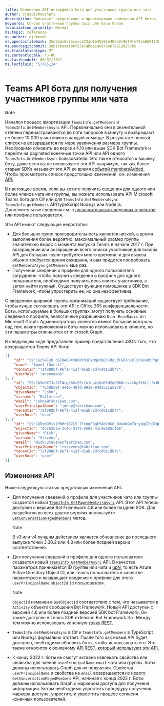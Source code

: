 ```yaml
---
title: Изменения API-интерфейса бота для участников группы или чата
author: ojasvichoudhary
description: Описывает предстоящие и происходящие изменения API ботов, используемых для искания членов групп и чатов
keywords: Список участников группы apis для базы ботов
localization_priority: Normal
ms.topic: reference
ms.author: ojchoudh
ms.openlocfilehash: 25d3bdc5c25caec323ab1b45566b485e2c9df9fe78cb0b91f3546fcde7183e02
ms.sourcegitcommit: 3ab1cbec41b9783a7abba1e0870a67831282c3b5
ms.translationtype: MT
ms.contentlocale: ru-RU
ms.lasthandoff: 08/07/2021
ms.locfileid: "57705124"
---
```

# <a name="teams-bot-api-changes-to-fetch-team-or-chat-members"></a>Teams API бота для получения участников группы или чата

>[!NOTE]
> Начался процесс амортизации `TeamsInfo.getMembers` и `TeamsInfo.GetMembersAsync` API. Первоначально они в значительной степени перенастраиваются до пяти запросов в минуту и возвращают не более 10 000 участников в каждой команде. В результате полный список не возвращается по мере увеличения размера группы.
> Необходимо обновить до версии 4.10 или выше SDK Bot Framework и перейти на paginated конечные точки API или API одного `TeamsInfo.GetMemberAsync` пользователя. Это также относится к вашему боту, даже если вы не используете эти API напрямую, так как более старые SDKs называют эти API во время [событий membersAdded.](../bots/how-to/conversations/subscribe-to-conversation-events.md#team-members-added) Чтобы просмотреть список предстоящих изменений, см. изменения [API.](team-chat-member-api-changes.md#api-changes)

В настоящее время, если вы хотите получить сведения для одного или [](/microsoftteams/platform/bots/how-to/get-teams-context?tabs=dotnet#fetch-the-roster-or-user-profile) более членов чата или группы, вы можете использовать API Microsoft Teams бота для C# или для `TeamsInfo.GetMembersAsync` `TeamsInfo.getMembers` API typeScript Node.js или Node.js. Дополнительные сведения см. в [дополнительных сведениях о реестре или профиле пользователя.](../bots/how-to/get-teams-context.md#fetch-the-roster-or-user-profile)

Эти API имеют следующие недостатки:

* Для больших групп производительность является низкой, а время выполнения более вероятно: максимальный размер группы значительно вырос с момента выпуска Teams в начале 2017 г. При возвращении или возвращении всего списка участников для вызова API для больших групп требуется много времени, и для вызова обычно требуется время ожидания, и вам придется попробовать `GetMembersAsync` `getMembers` еще раз.
* Получение сведений о профиле для одного пользователя затруднено: чтобы получить сведения о профиле для одного пользователя, необходимо получить весь список участников, а затем найти нужный. Существует функция помощника в SDK Bot Framework, чтобы упростерить ее, но она неэффективна.

С введением широкой группы организаций существует требование, чтобы лучше согласовать эти API с Office 365 конфиденциальности. Боты, используемые в больших группах, могут получать основные сведения о профиле, аналогичные разрешению `User.ReadBasic.All` Microsoft Graph. Администраторы клиентов имеют большой контроль над тем, какие приложения и боты можно использовать в клиенте, но эти параметры отличаются от microsoft Graph.

В следующем коде представлен пример представления JSON того, что возвращается Teams API бота:

```json
[{
    "id": "29:1GcS4EyB_oSI8A88XmWBN7NJFyMqe3QGnJdgLfFGkJnVelzRGos0bPbpsfJjcbAD22bmKc4GMbrY2g4JDrrA8vM06X1-cHHle4zOE6U4ttcc",
    "name": "Anon1 (Guest)",
    "tenantId":"72f988bf-86f1-41af-91ab-2d7cd011db47",
    "userRole": "anonymous"
}, {
    "id": "29:1bSnHZ7Js2STWrgk6ScEErLk1Lp2zQuD5H2qQ960rtvstKp8tKLl-3r8b6DoW0QxZimuTxk_kupZ1DBMpvIQQUAZL-PNj0EORDvRZXy8kvWk",
    "objectId": "76b0b09f-d410-48fd-993e-84da521a597b",
    "givenName": "John",
    "surname": "Patterson",
    "email": "johnp@fabrikam.com",
    "userPrincipalName": "johnp@fabrikam.com",
    "tenantId":"72f988bf-86f1-41af-91ab-2d7cd011db47",
    "userRole": "user"
}, {
    "id": "29:1URzNQM1x1PNMr1D7L5_lFe6qF6gEfAbkdG8_BUxOW2mTKryQqEZtBTqDt10-MghkzjYDuUj4KG6nvg5lFAyjOLiGJ4jzhb99WrnI7XKriCs",
    "objectId": "6b7b3b2a-2c4b-4175-8582-41c9e685c1b5",
    "givenName": "Rick",
    "surname": "Stevens",
    "email": "Rick.Stevens@fabrikam.com",
    "userPrincipalName": "rstevens@fabrikam.com",
    "tenantId":"72f988bf-86f1-41af-91ab-2d7cd011db47",
    "userRole": "user"
}]
```

## <a name="api-changes"></a>Изменения API

Ниже следующую статью предстоящих изменений API:

* Для получения сведений о профиле для участников чата или группы создается новый [`TeamsInfo.GetPagedMembersAsync`](/microsoftteams/platform/bots/how-to/get-teams-context?tabs=dotnet#fetch-the-roster-or-user-profile) API. Этот API теперь доступен с версией Bot Framework 4.8 или более поздней SDK. Для разработки во всех других версиях используйте [`GetConversationPagedMembers`](/dotnet/api/microsoft.bot.connector.conversationsextensions.getconversationpagedmembersasync?view=botbuilder-dotnet-stable&preserve-view=true) метод.

    > [!NOTE]
    > В v3 или v4 лучшим действием является обновление до последнего выпуска точки 3.30.2 или 4.8 или более поздней версии соответственно.

* Для получения сведений о профиле для одного пользователя создается новый [`TeamsInfo.GetMemberAsync`](/microsoftteams/platform/bots/how-to/get-teams-context?tabs=dotnet#get-single-member-details) API. В качестве параметров принимается ID группы или чата и [upN,](/windows/win32/ad/naming-properties#userprincipalname) то есть Azure Active Directory Object ID, или Teams пользователя в качестве параметров и возвращает сведения о профиле для этого `userPrincipalName` `objectId` `id` пользователя.

    > [!NOTE]
    > `objectId` изменен в `aadObjectId` соответствие с тем, что называется в `Activity` объекте сообщения Bot Framework. Новый API доступен с версией 4.8 или более поздней версией SDK bot Framework. Он также доступен в Teams SDK extension Bot Framework 3.x. Между тем можно использовать конечную [точку REST.](/microsoftteams/platform/bots/how-to/get-teams-context?tabs=json#get-single-member-details)

* `TeamsInfo.GetMembersAsync` в C# и `TeamsInfo.getMembers` в TypeScript или Node.js формально отстает. После того как новый API будет доступен, необходимо обновить боты, чтобы использовать его. Это также относится к основному [API REST, который используют эти API.](/microsoftteams/platform/bots/how-to/get-teams-context?tabs=json#tabpanel_CeZOj-G++Q_json)
* К концу 2022 г. боты не смогут активно извлекать свойства или свойства для членов `userPrincipalName` `email` чата или группы. Боты должны использовать Graph для их получения. Свойства `userPrincipalName` и свойства не `email` возвращаются из нового `GetConversationPagedMembers` API, начиная с конца 2022 г. Боты должны использовать Graph с маркером доступа для получения информации. Ботам необходимо упростить процедуру получения маркера доступа, упростить и упростить процесс согласия конечных пользователей.
